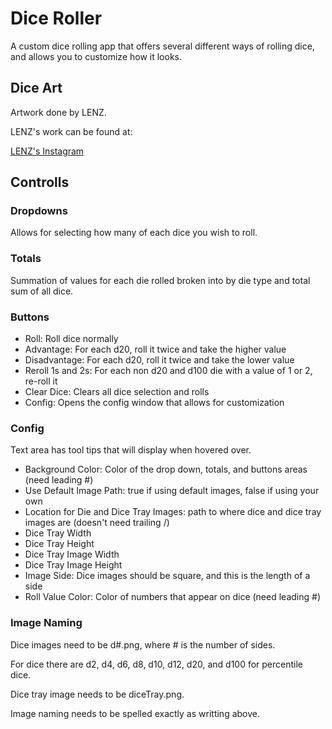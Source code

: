 # Dice Roller
A custom dice rolling app that offers several different ways of rolling dice, and allows you to customize how it looks.

## Dice Art
Artwork done by LENZ.

LENZ's work can be found at:

[LENZ's Instagram](https://www.instagram.com/lenzartz/)

## Controlls
### Dropdowns
Allows for selecting how many of each dice you wish to roll.

### Totals
Summation of values for each die rolled broken into by die type and total sum of all dice.

### Buttons
- Roll: Roll dice normally
- Advantage: For each d20, roll it twice and take the higher value
- Disadvantage: For each d20, roll it twice and take the lower value
- Reroll 1s and 2s: For each non d20 and d100 die with a value of 1 or 2, re-roll it
- Clear Dice: Clears all dice selection and rolls
- Config: Opens the config window that allows for customization

### Config
Text area has tool tips that will display when hovered over.

- Background Color: Color of the drop down, totals, and buttons areas (need leading #)
- Use Default Image Path: true if using default images, false if using your own
- Location for Die and Dice Tray Images: path to where dice and dice tray images are (doesn't need trailing /)
- Dice Tray Width
- Dice Tray Height
- Dice Tray Image Width
- Dice Tray Image Height
- Image Side: Dice images should be square, and this is the length of a side
- Roll Value Color: Color of numbers that appear on dice (need leading #)

### Image Naming
Dice images need to be d#.png, where # is the number of sides.

For dice there are d2, d4, d6, d8, d10, d12, d20, and d100 for percentile dice.

Dice tray image needs to be diceTray.png.

Image naming needs to be spelled exactly as writting above.
